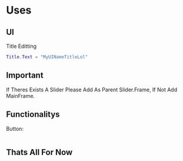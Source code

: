 # Uses
## UI
Title Editting
```lua
Title.Text = "MyUINameTitleLol"
```
## Important
If Theres Exists A Slider Please Add As Parent Slider.Frame, If Not Add MainFrame.
## Functionalitys
Button:
```lua

```
## Thats All For Now